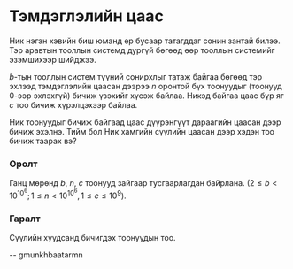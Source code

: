 Тэмдэглэлийн цаас
=================
Ник нэгэн хэвийн биш юманд ер бусаар татагддаг сонин зантай билээ. Тэр аравтын
тооллын системд дургүй бөгөөд өөр тооллын системийг эзэмшихээр шийджээ.

$b$-тын тооллын систем түүний сонирхлыг татаж байгаа бөгөөд тэр эхлээд
тэмдэглэлийн цаасан дээрээ $n$ оронтой бүх тоонуудыг (тоонууд 0-ээр эхлэхгүй)
бичиж үзэхийг хүсэж байлаа. Никэд байгаа цаас бүр яг $c$ тоо бичиж хүрэлцэхээр
байлаа.

Ник тоонуудыг бичиж байгаад цаас дүүрэнгүүт дараагийн цаасан дээр бичиж эхэлнэ.
Тийм бол Ник хамгийн сүүлийн цаасан дээр хэдэн тоо бичиж таарах вэ?


### Оролт
Ганц мөрөнд $b$, $n$, $c$ тоонууд зайгаар тусгаарлагдан байрлана.
($2 ≤ b < 10^{10^6}; 1 ≤ n < 10^{10^6}, 1 ≤ c ≤ 10^9$).


### Гаралт
Сүүлийн хуудсанд бичигдэх тоонуудын тоо.

-- gmunkhbaatarmn
